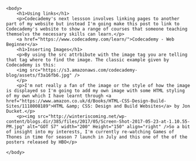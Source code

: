 <html>
	<head>
		<title>Links and Images</title>
	</head>
	
	<body>
	    <h1>Using links</h1>
	    <p>Codecademy's next lessson involves linking pages to another part of my website but instead I'm going make this post to link to Codecademy's website to show a range of courses that someone teaching themselvs the necessary skills can learn.</p>
	    <a href="https://www.codecademy.com/learn/">Codecademy - Web Beginner</a>
	    <h1>Inserting Images</h1>
	    <p>By using the src attrbibute with the image tag you are telling that tag where to find the image. The classic example given by Codecademy is this:
	    <img src="https://s3.amazonaws.com/codecademy-blog/assets/f3a16fb6.jpg" /> 
	    </p>
	    <p>I'm not really a fan of the image or the style of how the image is displayed so I'm going to add my own image with some HTML styling of my own which I have learnt through <a href="https://www.amazon.co.uk/d/Books/HTML-CSS-Design-Build-Sites/1118008189">HTML &amp; CSS: Design and Build Websites</a> by Jon Ducket.</p>
	    <p><img src="http://winteriscoming.net/wp-content/blogs.dir/385/files/2017/05/Screen-Shot-2017-05-23-at-1.10.55-PM.jpg" alt="GOT S7" width="200" Height="150" align="right" />So a bit of insight into my interests, I'm currently re-watching Games of Thones in time for season 7 launch in July and this one of the of the posters released by HBO</p>
	    
	</body>
</html>
